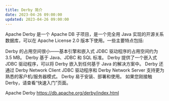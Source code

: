 ```yaml
---
title: Derby 简介
date: 2023-04-26 09:00:00
updated: 2023-04-26 09:00:00
---
```


Apache Derby 是一个 Apache DB 子项目，是一个完全用 Java 实现的开源关系数据库，可以在 Apache License 2.0 版本下使用。一些主要特点包括:

Derby 的占用空间很小——基本引擎和嵌入式 JDBC 驱动程序的占用空间约为 3.5 MB。
Derby 基于 Java、JDBC 和 SQL 标准。
Derby 提供了一个嵌入式 JDBC 驱动程序，可以将 Derby 嵌入到任何基于 Java 的解决方案中。
Derby 还通过 Derby Network Client JDBC 驱动程序和 Derby Network Server 支持更为熟悉的客户机/服务器模式。
Derby 易于安装、部署和使用。
如果您刚接触 Derby，请查看“快速入门”页面。

Apache Derby
<https://db.apache.org/derby/index.html>

